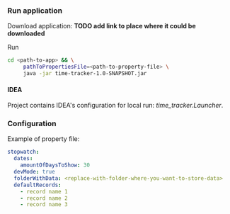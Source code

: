 ### Run application

Download application: <b>TODO add link to place where it could be downloaded</b>

Run 

```bash
cd <path-to-app> && \
     pathToPropertiesFile=<path-to-property-file> \
     java -jar time-tracker-1.0-SNAPSHOT.jar
```

#### IDEA
Project contains IDEA's configuration for local run: <i>time_tracker.Launcher</i>.

### Configuration

Example of property file:
```yaml
stopwatch:
  dates:
    amountOfDaysToShow: 30
  devMode: true
  folderWithData: <replace-with-folder-where-you-want-to-store-data>
  defaultRecords:
    - record name 1
    - record name 2
    - record name 3
```